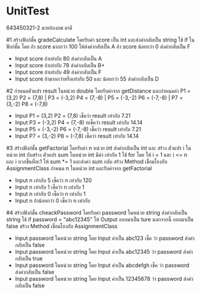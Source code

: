 # UnitTest
643450321-2 นายก้องภพ ตาดี

#1
สร้างฟังก์ชั้น gradeCalculate โดยรับค่า score เป็น int และส่งค่ากลับเป็น string ใช้ if ในฟังก์ชั้น โดย ถ้า score มากกว่า 100 ให้ส่งค่ากลับเป็น A ถ้า score น้อยกว่า 0 ส่งค่ากลับเป็น F 
- Input score ถ้าเท่ากับ 80 ส่งค่ากลับเป็น A
- Input score ถ้าเท่ากับ 79 ส่งค่ากลับเป็น B+
- Input score ถ้าเท่ากับ 49 ส่งค่ากลับเป็น F
- Input score ถ้ามากกว่าหรือเท่ากับ 50 และ น้อยกว่า 55 ส่งค่ากลับเป็น D

#2
กำหนดตัวแปร result ในหน่วย double โดยรับค่าจาก getDistance และกำหนดค่า P1 = (3,2) P2 = (7,8) | P3 = (-3,2) P4 = (7,-8) | P5 = (-3,-2) P6 = (-7,-8) | P7 = (3,-2) P8 = (-7,8)
- Input P1 = (3,2) P2 = (7,8) เช็คว่า result เท่ากับ 7.21
- Input P3 = (-3,2) P4 = (7,-8) ทเช็คว่า result เท่ากับ 14.14 
- Input P5 = (-3,-2) P6 = (-7,-8) เช็คว่า result เท่ากับ 7.21 
- Input P7 = (3,-2) P8 = (-7,8) เช็คว่า result เท่ากับ 14.14 

#3
สร้างฟังก์ชั้น getFactorial โดยรับค่า n หน่วย int ส่งค่ากลับเป็น int และ สร้าง ตัวแปร i ในหน่วย int กับสร้าง ตัวแปร sum ในหน่วย int มีค่า เท่ากับ 1 
ใช้ for โดย ให้ i = 1 และ i <= n และ i บวกขึ้นที่ละ1 ให้ sum *= 1 และส่งค่า sum กลับ
สร้าง Method เชื่อมโยงกับ AssignmentClass กำหนด n ในหน่วย int และรับค่าจาก getFactorial
- Input n เท่ากับ 5 เช็คว่า n เท่ากับ 120
- Input n เท่ากับ 1 เช็คว่า n เท่ากับ 1
- Input n เท่ากับ 0 เช็คว่า n เท่ากับ 1
- Input n ถ้าน้อยกว่า 0 เช็คว่า n เท่ากับ

#4
สร้างฟังก์ชั้น cheackPassword โดยรับค่า password ในหน่วย string ส่งค่ากลับเป็น string ใช้ if password = "abc12345" ให้ Output ออกมาเป็น ture นอกจากนี้
ออกมาเป็น false
สร้าง Method เชื่อมโยงกับ AssignmentClass 
- Input password ในหน่วย string โดย Input ค่าเป็น abc123 เช็ค ว่า password ส่งค่ากลับเป็น false
- Input password ในหน่วย string โดย Input ค่าเป็น abc12345 ว่า password ส่งค่ากลับเป็น true
- Input password ในหน่วย string โดย Input ค่าเป็น abcdefgh เช็ค ว่า password ส่งค่ากลับเป็น false
- Input password ในหน่วย string โดย Input ค่าเป็น 12345678 ว่า password ส่งค่ากลับเป็น false
    
    
    
    
